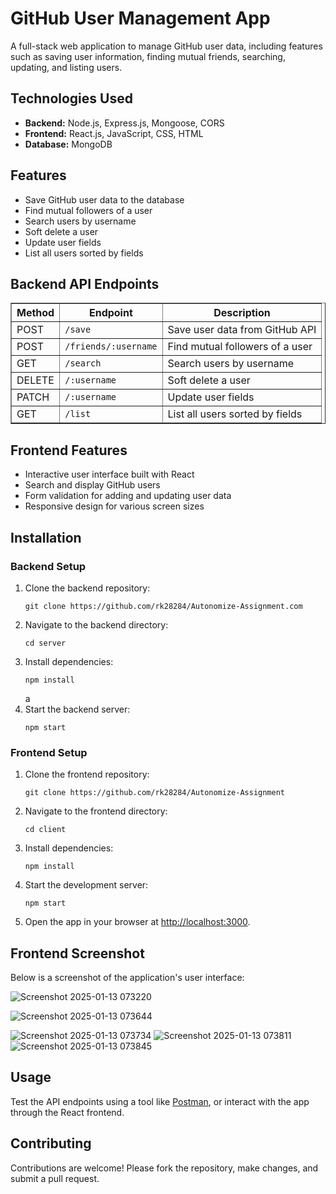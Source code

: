 

  <h1>GitHub User Management App</h1>
  <p>
    A full-stack web application to manage GitHub user data, including features such as saving user information, finding mutual friends, searching, updating, and listing users.
  </p>

  <h2>Technologies Used</h2>
  <ul>
    <li><strong>Backend:</strong> Node.js, Express.js, Mongoose, CORS</li>
    <li><strong>Frontend:</strong> React.js, JavaScript, CSS, HTML</li>
    <li><strong>Database:</strong> MongoDB</li>
  </ul>

  <h2>Features</h2>
  <ul>
    <li>Save GitHub user data to the database</li>
    <li>Find mutual followers of a user</li>
    <li>Search users by username</li>
    <li>Soft delete a user</li>
    <li>Update user fields</li>
    <li>List all users sorted by fields</li>
  </ul>

  <h2>Backend API Endpoints</h2>
  <table border="1" cellpadding="10" cellspacing="0" style="border-collapse: collapse; width: 100%;">
    <thead>
      <tr>
        <th>Method</th>
        <th>Endpoint</th>
        <th>Description</th>
      </tr>
    </thead>
    <tbody>
      <tr>
        <td>POST</td>
        <td><code>/save</code></td>
        <td>Save user data from GitHub API</td>
      </tr>
      <tr>
        <td>POST</td>
        <td><code>/friends/:username</code></td>
        <td>Find mutual followers of a user</td>
      </tr>
      <tr>
        <td>GET</td>
        <td><code>/search</code></td>
        <td>Search users by username</td>
      </tr>
      <tr>
        <td>DELETE</td>
        <td><code>/:username</code></td>
        <td>Soft delete a user</td>
      </tr>
      <tr>
        <td>PATCH</td>
        <td><code>/:username</code></td>
        <td>Update user fields</td>
      </tr>
      <tr>
        <td>GET</td>
        <td><code>/list</code></td>
        <td>List all users sorted by fields</td>
      </tr>
    </tbody>
  </table>

  <h2>Frontend Features</h2>
  <ul>
    <li>Interactive user interface built with React</li>
    <li>Search and display GitHub users</li>
    <li>Form validation for adding and updating user data</li>
    <li>Responsive design for various screen sizes</li>
  </ul>

  <h2>Installation</h2>
  <h3>Backend Setup</h3>
  <ol>
    <li>Clone the backend repository:
      <pre><code>git clone https://github.com/rk28284/Autonomize-Assignment.com</code></pre>
    </li>
    <li>Navigate to the backend directory:
      <pre><code>cd server</code></pre>
    </li>
    <li>Install dependencies:
      <pre><code>npm install</code></pre>
    </li>
   a
    <li>Start the backend server:
      <pre><code>npm start</code></pre>
    </li>
  </ol>

  <h3>Frontend Setup</h3>
  <ol>
    <li>Clone the frontend repository:
      <pre><code>git clone https://github.com/rk28284/Autonomize-Assignment</code></pre>
    </li>
    <li>Navigate to the frontend directory:
      <pre><code>cd client</code></pre>
    </li>
    <li>Install dependencies:
      <pre><code>npm install</code></pre>
    </li>
    <li>Start the development server:
      <pre><code>npm start</code></pre>
    </li>
    <li>Open the app in your browser at <a href="http://localhost:3000" target="_blank">http://localhost:3000</a>.</li>
  </ol>

  <h2>Frontend Screenshot</h2>
  <p>Below is a screenshot of the application's user interface:</p>
  
 ![Screenshot 2025-01-13 073220](https://github.com/user-attachments/assets/ed581c7b-1c01-4d16-ba1e-2cfaccf99f8b)
 
![Screenshot 2025-01-13 073644](https://github.com/user-attachments/assets/04cad647-f148-4e31-aecd-7ac934153333)

![Screenshot 2025-01-13 073734](https://github.com/user-attachments/assets/fe8876c0-7202-4092-824b-141d796ec2d7)
![Screenshot 2025-01-13 073811](https://github.com/user-attachments/assets/80caf9c3-1183-4a86-b0f6-c5f3e4403568)
![Screenshot 2025-01-13 073845](https://github.com/user-attachments/assets/28724628-d8b6-45f0-b57a-ef0d8d9a6305)


  <h2>Usage</h2>
  <p>
    Test the API endpoints using a tool like <a href="https://www.postman.com/" target="_blank">Postman</a>, or interact with the app through the React frontend.
  </p>

  <h2>Contributing</h2>
  <p>
    Contributions are welcome! Please fork the repository, make changes, and submit a pull request.
  </p>

  


